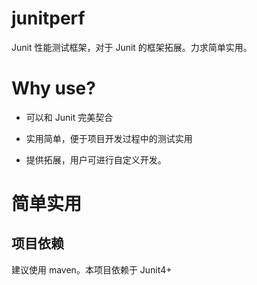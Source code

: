 # junitperf

Junit 性能测试框架，对于 Junit 的框架拓展。力求简单实用。


# Why use?

- 可以和 Junit 完美契合

- 实用简单，便于项目开发过程中的测试实用

- 提供拓展，用户可进行自定义开发。 


# 简单实用

## 项目依赖

建议使用 maven。本项目依赖于 Junit4+